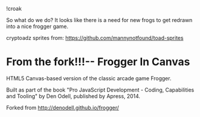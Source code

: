 !croak

So what do we do? It looks like there is a need for new frogs to get redrawn into a nice frogger game.


cryptoadz sprites from: https://github.com/mannynotfound/toad-sprites










From the fork!!!--
Frogger In Canvas
=================

HTML5 Canvas-based version of the classic arcade game Frogger.

Built as part of the book "Pro JavaScript Development - Coding, Capabilities and Tooling" by Den Odell, published by Apress, 2014.

Forked from http://denodell.github.io/frogger/
